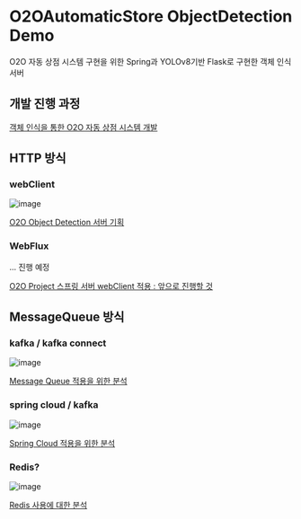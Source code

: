 # O2OAutomaticStore ObjectDetection Demo
O2O 자동 상점 시스템 구현을 위한 Spring과 YOLOv8기반 Flask로 구현한 객체 인식 서버

## 개발 진행 과정
[객체 인식을 통한 O2O 자동 상점 시스템 개발](https://velog.io/@joon6093/series/%EC%97%B0%EA%B5%AC%EC%8B%A4-%EA%B3%BC%EC%A0%9C-%EA%B0%9D%EC%B2%B4-%EC%9D%B8%EC%8B%9D%EC%9D%84-%ED%86%B5%ED%95%9C-O2O-%EC%9E%90%EB%8F%99-%EC%83%81%EC%A0%90-%EC%8B%9C%EC%8A%A4%ED%85%9C-%EA%B0%9C%EB%B0%9C)

## HTTP 방식
### webClient 
![image](https://github.com/joon6093/O2O-Automatic-Store_Object-Detection_Demo/assets/118044367/5c6191f8-3703-40fc-b46b-d159df2dcab1)

[O2O Object Detection 서버 기획](https://velog.io/@joon6093/%EC%9D%BC%EB%8B%A8-%EB%B0%95%EC%A3%A0-O2OAutomaticStoreSystem-1)

### WebFlux 
... 진행 예정

[O2O Project 스프링 서버 webClient 적용 : 앞으로 진행할 것](https://velog.io/@joon6093/%EC%9D%BC%EB%8B%A8-%EB%B0%95%EC%A3%A0-O2O-Project-%EC%8A%A4%ED%94%84%EB%A7%81-%EC%84%9C%EB%B2%84-webClient-%EC%A0%81%EC%9A%A9)


## MessageQueue 방식
### kafka / kafka connect 
![image](https://github.com/joon6093/O2O-Automatic-Store_Object-Detection_Demo/assets/118044367/4906053a-962b-428e-bfd5-5a04a819949d)

[Message Queue 적용을 위한 분석](https://velog.io/@joon6093/%EC%9D%BC%EB%8B%A8-%EB%B0%95%EC%A3%A0-O2O-Object-Detection-%EC%84%9C%EB%B2%84-Message-Queue-%EC%A0%81%EC%9A%A9%EC%9D%84-%EC%9C%84%ED%95%9C-%EB%B6%84%EC%84%9D)

### spring cloud / kafka 
![image](https://github.com/joon6093/O2O-Automatic-Store_Object-Detection_Demo/assets/118044367/b10aab05-a1ee-4832-b627-0d5d3011e70c)

[Spring Cloud 적용을 위한 분석](https://velog.io/@joon6093/%EC%9D%BC%EB%8B%A8-%EB%B0%95%EC%A3%A0-O2O-Object-Detection-%EC%84%9C%EB%B2%84-Spring-Cloud-%EC%A0%81%EC%9A%A9%EC%9D%84-%EC%9C%84%ED%95%9C-%EB%B6%84%EC%84%9D)

### Redis?
![image](https://github.com/joon6093/O2O-Automatic-Store_Object-Detection_Demo/assets/118044367/1a32ae98-d0a9-4c38-9f3c-93739c12d7e9)

[Redis 사용에 대한 분석](https://velog.io/@joon6093/%EC%9D%BC%EB%8B%A8-%EB%B0%95%EC%A3%A0-O2O-Object-Detection-%EC%84%9C%EB%B2%84-Redis-%EC%82%AC%EC%9A%A9%EC%97%90-%EB%8C%80%ED%95%9C-%EB%B6%84%EC%84%9D)
